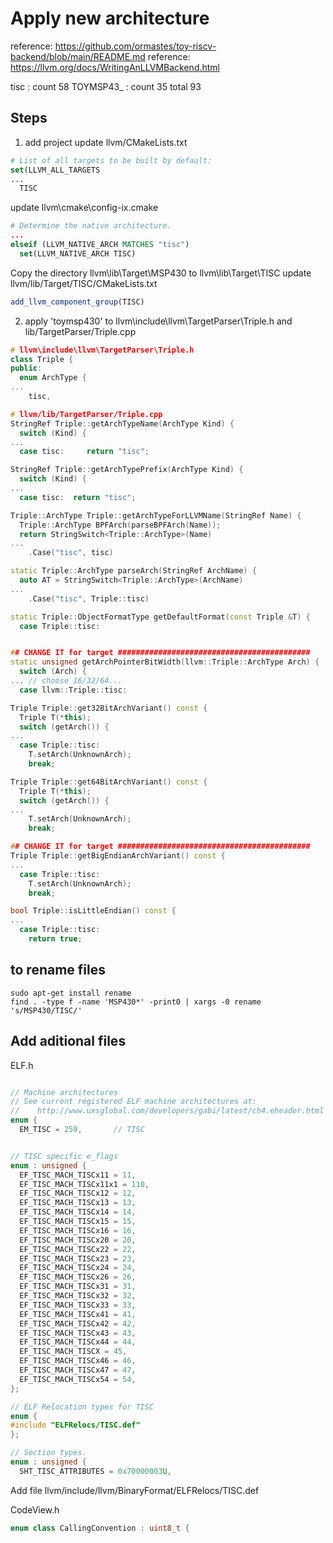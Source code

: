 # Apply new architecture
reference: https://github.com/ormastes/toy-riscv-backend/blob/main/README.md
reference: https://llvm.org/docs/WritingAnLLVMBackend.html

tisc : count 58
TOYMSP43_ : count 35
total 93

## Steps
1. add project
update llvm/CMakeLists.txt
```cmake
# List of all targets to be built by default:
set(LLVM_ALL_TARGETS
...
  TISC
```
update llvm\cmake\config-ix.cmake
```cmake
# Determine the native architecture.
...
elseif (LLVM_NATIVE_ARCH MATCHES "tisc")
  set(LLVM_NATIVE_ARCH TISC)
```
Copy the directory llvm\lib\Target\MSP430 to llvm\lib\Target\TISC
update llvm/lib/Target/TISC/CMakeLists.txt
```cmake
add_llvm_component_group(TISC)
```
2. apply 'toymsp430' to llvm\include\llvm\TargetParser\Triple.h and lib/TargetParser/Triple.cpp
```cpp
# llvm\include\llvm\TargetParser\Triple.h 
class Triple {
public:
  enum ArchType {
...
    tisc,
```

```cpp
# llvm/lib/TargetParser/Triple.cpp
StringRef Triple::getArchTypeName(ArchType Kind) {
  switch (Kind) {
...
  case tisc:     return "tisc";

StringRef Triple::getArchTypePrefix(ArchType Kind) {
  switch (Kind) {
...
  case tisc:  return "tisc";

Triple::ArchType Triple::getArchTypeForLLVMName(StringRef Name) {
  Triple::ArchType BPFArch(parseBPFArch(Name));
  return StringSwitch<Triple::ArchType>(Name)
...
    .Case("tisc", tisc)

static Triple::ArchType parseArch(StringRef ArchName) {
  auto AT = StringSwitch<Triple::ArchType>(ArchName)
...
    .Case("tisc", Triple::tisc)

static Triple::ObjectFormatType getDefaultFormat(const Triple &T) {
  case Triple::tisc:


## CHANGE IT for target ###########################################
static unsigned getArchPointerBitWidth(llvm::Triple::ArchType Arch) {
  switch (Arch) {
... // choose 16/32/64...
  case llvm::Triple::tisc:

Triple Triple::get32BitArchVariant() const {
  Triple T(*this);
  switch (getArch()) {
...
  case Triple::tisc:
    T.setArch(UnknownArch);
    break;

Triple Triple::get64BitArchVariant() const {
  Triple T(*this);
  switch (getArch()) {
...
    T.setArch(UnknownArch);
    break;

## CHANGE IT for target ###########################################
Triple Triple::getBigEndianArchVariant() const {
...
  case Triple::tisc:
    T.setArch(UnknownArch);
    break;

bool Triple::isLittleEndian() const {
...
  case Triple::tisc:
    return true;


```

## to rename files

```
sudo apt-get install rename
find . -type f -name 'MSP430*' -print0 | xargs -0 rename 's/MSP430/TISC/'
```

## Add aditional files
ELF.h
```cpp

// Machine architectures
// See current registered ELF machine architectures at:
//    http://www.uxsglobal.com/developers/gabi/latest/ch4.eheader.html
enum {
  EM_TISC = 259,       // TISC


// TISC specific e_flags
enum : unsigned {
  EF_TISC_MACH_TISCx11 = 11,
  EF_TISC_MACH_TISCx11x1 = 110,
  EF_TISC_MACH_TISCx12 = 12,
  EF_TISC_MACH_TISCx13 = 13,
  EF_TISC_MACH_TISCx14 = 14,
  EF_TISC_MACH_TISCx15 = 15,
  EF_TISC_MACH_TISCx16 = 16,
  EF_TISC_MACH_TISCx20 = 20,
  EF_TISC_MACH_TISCx22 = 22,
  EF_TISC_MACH_TISCx23 = 23,
  EF_TISC_MACH_TISCx24 = 24,
  EF_TISC_MACH_TISCx26 = 26,
  EF_TISC_MACH_TISCx31 = 31,
  EF_TISC_MACH_TISCx32 = 32,
  EF_TISC_MACH_TISCx33 = 33,
  EF_TISC_MACH_TISCx41 = 41,
  EF_TISC_MACH_TISCx42 = 42,
  EF_TISC_MACH_TISCx43 = 43,
  EF_TISC_MACH_TISCx44 = 44,
  EF_TISC_MACH_TISCX = 45,
  EF_TISC_MACH_TISCx46 = 46,
  EF_TISC_MACH_TISCx47 = 47,
  EF_TISC_MACH_TISCx54 = 54,
};

// ELF Relocation types for TISC
enum {
#include "ELFRelocs/TISC.def"
};

// Section types.
enum : unsigned {
  SHT_TISC_ATTRIBUTES = 0x70000003U,
```
Add file llvm/include/llvm/BinaryFormat/ELFRelocs/TISC.def


CodeView.h
```cpp
enum class CallingConvention : uint8_t {